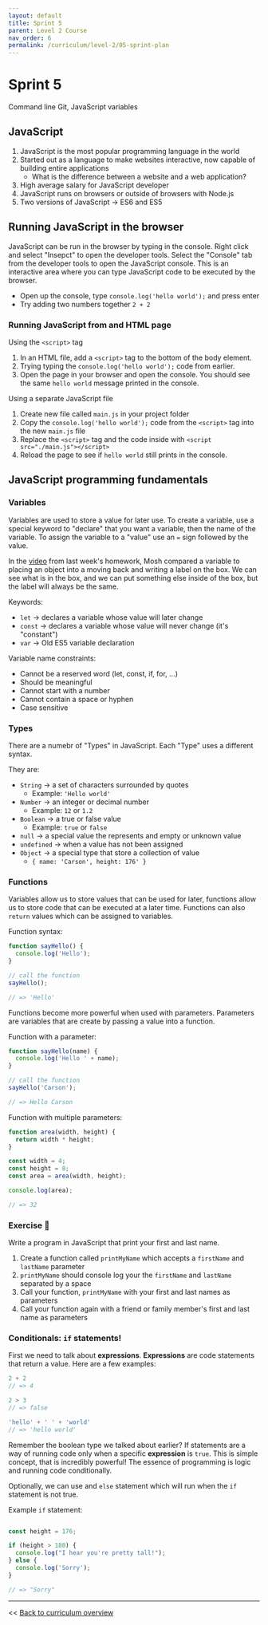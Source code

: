 ```yaml
---
layout: default
title: Sprint 5
parent: Level 2 Course
nav_order: 6
permalink: /curriculum/level-2/05-sprint-plan
---
```


# Sprint 5
Command line Git, JavaScript variables

## JavaScript

1. JavaScript is the most popular programming language in the world
1. Started out as a language to make websites interactive, now capable of building entire applications
   - What is the difference between a website and a web application? 
1. High average salary for JavaScript developer
1. JavaScript runs on browsers or outside of browsers with Node.js
1. Two versions of JavaScript -> ES6 and ES5

## Running JavaScript in the browser

JavaScript can be run in the browser by typing in the console. Right click and select "Insepct" to open the developer tools. Select the "Console" tab from the developer tools to open the JavaScript console. This is an interactive area where you can type JavaScript code to be executed by the browser.

 - Open up the console, type `console.log('hello world');` and press enter
 - Try adding two numbers together `2 + 2`
 
 ### Running JavaScript from and HTML page
 
 Using the `<script>` tag
 
 1. In an HTML file, add a `<script>` tag to the bottom of the body element. 
 1. Trying typing the `console.log('hello world');` code from earlier. 
 1. Open the page in your browser and open the console. You should see the same `hello world` message printed in the console.
 
 Using a separate JavaScript file
 
 1. Create new file called `main.js` in your project folder
 1. Copy the `console.log('hello world');` code from the `<script>` tag into the new `main.js` file
 1. Replace the `<script>` tag and the code inside with `<script src="./main.js"></script>`
 1. Reload the page to see if `hello world` still prints in the console.
 
## JavaScript programming fundamentals

### Variables
 
Variables are used to store a value for later use. To create a variable, use a special keyword to "declare" that you want a variable, then the name of the variable. To assign the variable to a "value" use an `=` sign followed by the value.

In the [video](https://www.youtube.com/watch?v=W6NZfCO5SIk) from last week's homework, Mosh compared a variable to placing an object into a moving back and writing a label on the box. We can see what is in the box, and we can put something else inside of the box, but the label will always be the same.

Keywords:
 - `let` -> declares a variable whose value will later change
 - `const` -> declares a variable whose value will never change (it's "constant")
 - `var` -> Old ES5 variable declaration
 
Variable name constraints:
 - Cannot be a reserved word (let, const, if, for, ...)
 - Should be meaningful
 - Cannot start with a number
 - Cannot contain a space or hyphen
 - Case sensitive
 
### Types

There are a numebr of "Types" in JavaScript. Each "Type" uses a different syntax. 

They are:
 - `String` -> a set of characters surrounded by quotes
   - Example: `'Hello world'`
 - `Number` -> an integer or decimal number
   - Example: `12` or `1.2`
 - `Boolean` -> a true or false value
   - Example: `true` or `false` 
 - `null` -> a special value the represents and empty or unknown value
 - `undefined` -> when a value has not been assigned
 - `Object` -> a special type that store a collection of value
   - `{ name: 'Carson', height: 176' }`
   
### Functions

Variables allow us to store values that can be used for later, functions allow us to store code that can be executed at a later time. Functions can also `return` values which can be assigned to variables. 

Function syntax: 

```js
function sayHello() {
  console.log('Hello');
}

// call the function
sayHello();

// => 'Hello'
```

Functions become more powerful when used with parameters. Parameters are variables that are create by passing a value into a function. 

Function with a parameter: 

```js
function sayHello(name) {
  console.log('Hello ' + name);
}

// call the function
sayHello('Carson');

// => Hello Carson
```

Function with multiple parameters: 

```js
function area(width, height) {
  return width * height;
}

const width = 4;
const height = 8;
const area = area(width, height);

console.log(area);

// => 32
```

### Exercise 📝

Write a program in JavaScript that print your first and last name. 

1. Create a function called `printMyName` which accepts a `firstName` and `lastName` parameter
1. `printMyName` should console log your the `firstName` and `lastName` separated by a space
1. Call your function, `printMyName` with your first and last names as parameters
1. Call your function again with a friend or family member's first and last name as parameters

### Conditionals: `if` statements!

First we need to talk about **expressions**. **Expressions** are code statements that return a value. Here are a few examples:

```js
2 + 2
// => 4

2 > 3
// => false

'hello' + ' ' + 'world'
// => 'hello world'
```

Remember the boolean type we talked about earlier? If statements are a way of running code only when a specific **expression** is `true`. This is simple concept, that is incredibly powerful! The essence of programming is logic and running code conditionally.

Optionally, we can use and `else` statement which will run when the `if` statement is not true.

Example `if` statement:

```js

const height = 176;

if (height > 180) {
  console.log("I hear you're pretty tall!");
} else {
  console.log('Sorry');
}

// => "Sorry"
```

---
<< [Back to curriculum overview](../level-2)
